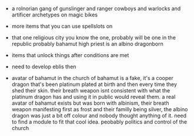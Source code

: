 - a rolnorian gang of gunslinger and ranger cowboys and warlocks and artificer archetypes on magic bikes
- more items that you can use spellslots on
- that one religious city you know the one, probably will be one in the republic probably bahamut high priest is an albino dragonborn
- items that unlock things after conditions are met

- need to develop eblis then
- avatar of bahamut in the church of bahamut is a fake, it's a cooper dragon that's been platinum plated at birth and then every time they shed their skin. their breath weapon isnt consistent with what the platinum dragon has and using it in public would reveal them.
a real avatar of bahamut exists but was born with albinism, their breath weapon manifesting first as frost and their familly being silver, the albino dragon was just a bit off colour and nobody thought anything of it.
need to find a module to fit that cool idea. peobably politics and control of the church
